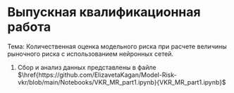 # Выпускная квалификационная работа

Тема: Количественная оценка модельного риска при расчете величины рыночного риска с использованием нейронных сетей.

1. Сбор и анализ данных представлены в файле $\href{https://github.com/ElizavetaKagan/Model-Risk-vkr/blob/main/Notebooks/VKR_MR_part1.ipynb}{VKR_MR_part1.ipynb}$
